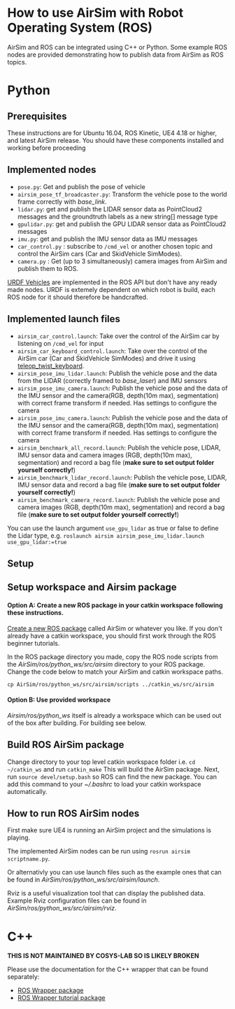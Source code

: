 # How to use AirSim with Robot Operating System (ROS)

AirSim and ROS can be integrated using C++ or Python.  Some example ROS nodes are provided demonstrating how to publish data from AirSim as ROS topics.

# Python

## Prerequisites

These instructions are for Ubuntu 16.04, ROS Kinetic, UE4 4.18 or higher, and latest AirSim release.
You should have these components installed and working before proceeding

## Implemented nodes
- `pose.py`: Get and publish the pose of vehicle
- `airsim_pose_tf_broadcaster.py`: Transform the vehicle pose to the world frame correctly with _base_link_.
- `lidar.py`: get and publish the LIDAR sensor data as PointCloud2 messages and the groundtruth labels as a new string[] message type
- `gpulidar.py`: get and publish the GPU LIDAR sensor data as PointCloud2 messages
- `imu.py`: get and publish the IMU sensor data as IMU messages
- `car_control.py` : subscribe to `/cmd_vel` or another chosen topic and control the AirSim cars (Car and SkidVehicle SimModes).
- `camera.py` : Get (up to 3 simultaneously) camera images from AirSim and publish them to ROS.

[URDF Vehicles](UrdfXml.md) are implemented in the ROS API but don't have any ready made nodes. URDF is extemely dependent on which robot is build, each ROS node for it should therefore be handcrafted.

## Implemented launch files
- `airsim_car_control.launch`: Take over the control of the AirSim car by listening on  `/cmd_vel` for input
- `airsim_car_keyboard_control.launch`: Take over the control of the AirSim car (Car and SkidVehicle SimModes) and drive it using [teleop_twist_keyboard](http://wiki.ros.org/teleop_twist_keyboard).
- `airsim_pose_imu_lidar.launch`: Publish the vehicle pose and the data from the LIDAR (correctly framed to _base_laser_) and IMU sensors
- `airsim_pose_imu_camera.launch`: Publish the vehicle pose and the data of the IMU sensor and the camera(RGB, depth(10m max), segmentation) with correct frame transform if needed. Has settings to configure the camera
- `airsim_pose_imu_camera.launch`: Publish the vehicle pose and the data of the IMU sensor and the camera(RGB, depth(10m max), segmentation) with correct frame transform if needed. Has settings to configure the camera
- `airsim_benchmark_all_record.launch`: Publish the vehicle pose, LIDAR, IMU sensor data and camera images (RGB, depth(10m max), segmentation) and record a bag file (**make sure to set output folder yourself correctly!**)
- `airsim_benchmark_lidar_record.launch`: Publish the vehicle pose, LIDAR, IMU sensor data and record a bag file (**make sure to set output folder yourself correctly!**)
- `airsim_benchmark_camera_record.launch`: Publish the vehicle pose and camera images (RGB, depth(10m max), segmentation) and record a bag file (**make sure to set output folder yourself correctly!**)

You can use the launch argument `use_gpu_lidar` as true or false to define the Lidar type, e.g. 
```roslaunch airsim airsim_pose_imu_lidar.launch use_gpu_lidar:=true```
## Setup

## Setup workspace and Airsim package

#### Option A: Create a new ROS package in your catkin workspace following these instructions.  

[Create a new ROS package](http://wiki.ros.org/ROS/Tutorials/CreatingPackage) called AirSim or whatever you like.
If you don't already have a catkin workspace, you should first work through the ROS beginner tutorials.

In the ROS package directory you made, copy the ROS node scripts from the _AirSim/ros/python_ws/src/airsim_ directory to your ROS package. Change the code below to match your AirSim and catkin workspace paths.

```
cp AirSim/ros/python_ws/src/airsim/scripts ../catkin_ws/src/airsim
```

#### Option B: Use provided workspace
_Airsim/ros/python_ws_ itself is already a workspace which can be used out of the box after building. For building see below.

## Build ROS AirSim package

Change directory to your top level catkin workspace folder i.e. ```cd ~/catkin_ws```  and run ```catkin_make```
This will build the AirSim package.  Next, run ```source devel/setup.bash``` so ROS can find the new package.
You can add this command to your _~/.bashrc_ to load your catkin workspace automatically.

## How to run ROS AirSim nodes

First make sure UE4 is running an AirSim project and the simulations is playing.

The implemented AirSim nodes can be run using ```rosrun airsim scriptname.py```.

Or alternativly you can use launch files such as the example ones that can be found in _AirSim/ros/python_ws/src/airsim/launch_.

Rviz is a useful visualization tool that can display the published data. Example Rviz configuration files can be found in _AirSim/ros/python_ws/src/airsim/rviz_.

# C++ 
**THIS IS NOT MAINTAINED BY COSYS-LAB SO IS LIKELY BROKEN**

Please use the documentation for the C++ wrapper that can be found separately:
- [ROS Wrapper package](../ros/cplusplus_ws/src/airsim_ros_pkgs/README.md)
- [ROS Wrapper tutorial package](../ros/cplusplus_ws/src/airsim_tutorial_pkgs/README.md)
